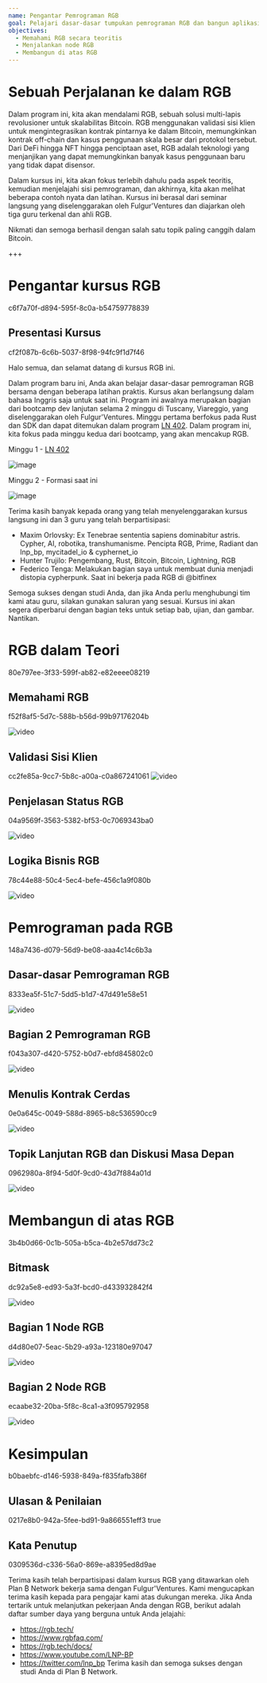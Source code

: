 ```yaml
---
name: Pengantar Pemrograman RGB
goal: Pelajari dasar-dasar tumpukan pemrograman RGB dan bangun aplikasi RGB pertama Anda
objectives:
  - Memahami RGB secara teoritis
  - Menjalankan node RGB
  - Membangun di atas RGB
---
```


# Sebuah Perjalanan ke dalam RGB

Dalam program ini, kita akan mendalami RGB, sebuah solusi multi-lapis revolusioner untuk skalabilitas Bitcoin. RGB menggunakan validasi sisi klien untuk mengintegrasikan kontrak pintarnya ke dalam Bitcoin, memungkinkan kontrak off-chain dan kasus penggunaan skala besar dari protokol tersebut. Dari DeFi hingga NFT hingga penciptaan aset, RGB adalah teknologi yang menjanjikan yang dapat memungkinkan banyak kasus penggunaan baru yang tidak dapat disensor.

Dalam kursus ini, kita akan fokus terlebih dahulu pada aspek teoritis, kemudian menjelajahi sisi pemrograman, dan akhirnya, kita akan melihat beberapa contoh nyata dan latihan. Kursus ini berasal dari seminar langsung yang diselenggarakan oleh Fulgur'Ventures dan diajarkan oleh tiga guru terkenal dan ahli RGB.

Nikmati dan semoga berhasil dengan salah satu topik paling canggih dalam Bitcoin.

+++

# Pengantar kursus RGB
<partId>c6f7a70f-d894-595f-8c0a-b54759778839</partId>

## Presentasi Kursus
<chapterId>cf2f087b-6c6b-5037-8f98-94fc9f1d7f46</chapterId>

Halo semua, dan selamat datang di kursus RGB ini.

Dalam program baru ini, Anda akan belajar dasar-dasar pemrograman RGB bersama dengan beberapa latihan praktis. Kursus akan berlangsung dalam bahasa Inggris saja untuk saat ini. Program ini awalnya merupakan bagian dari bootcamp dev lanjutan selama 2 minggu di Tuscany, Viareggio, yang diselenggarakan oleh Fulgur'Ventures. Minggu pertama berfokus pada Rust dan SDK dan dapat ditemukan dalam program [LN 402](https://planb.network/courses/ln402). Dalam program ini, kita fokus pada minggu kedua dari bootcamp, yang akan mencakup RGB.

Minggu 1 - [LN 402](https://planb.network/courses/ln402)

![image](assets/image/1.webp)

Minggu 2 - Formasi saat ini

![image](assets/image/2.webp)

Terima kasih banyak kepada orang yang telah menyelenggarakan kursus langsung ini dan 3 guru yang telah berpartisipasi:

- Maxim Orlovsky: Ex Tenebrae sententia sapiens dominabitur astris. Cypher, AI, robotika, transhumanisme. Pencipta RGB, Prime, Radiant dan lnp_bp, mycitadel_io & cyphernet_io
- Hunter Trujilo: Pengembang, Rust, Bitcoin, Bitcoin, Lightning, RGB
- Federico Tenga: Melakukan bagian saya untuk membuat dunia menjadi distopia cypherpunk. Saat ini bekerja pada RGB di @bitfinex

Semoga sukses dengan studi Anda, dan jika Anda perlu menghubungi tim kami atau guru, silakan gunakan saluran yang sesuai. Kursus ini akan segera diperbarui dengan bagian teks untuk setiap bab, ujian, dan gambar. Nantikan.

# RGB dalam Teori
<partId>80e797ee-3f33-599f-ab82-e82eeee08219</partId>

## Memahami RGB
<chapterId>f52f8af5-5d7c-588b-b56d-99b97176204b</chapterId>

![video](https://youtu.be/AF2XbifPGXM)

## Validasi Sisi Klien
<chapterId>cc2fe85a-9cc7-5b8c-a00a-c0a867241061</chapterId>
![video](https://youtu.be/FS6PDprWl5Q)
## Penjelasan Status RGB
<chapterId>04a9569f-3563-5382-bf53-0c7069343ba0</chapterId>

![video](https://youtu.be/tmAVdyXGmj4)

## Logika Bisnis RGB
<chapterId>78c44e88-50c4-5ec4-befe-456c1a9f080b</chapterId>

![video](https://youtu.be/lUTjeuM0oTA)

# Pemrograman pada RGB
<partId>148a7436-d079-56d9-be08-aaa4c14c6b3a</partId>

## Dasar-dasar Pemrograman RGB
<chapterId>8333ea5f-51c7-5dd5-b1d7-47d491e58e51</chapterId>

![video](https://youtu.be/Uo1UoxiImsI)

## Bagian 2 Pemrograman RGB
<chapterId>f043a307-d420-5752-b0d7-ebfd845802c0</chapterId>

![video](https://youtu.be/sVoKIi-1XbY)

## Menulis Kontrak Cerdas
<chapterId>0e0a645c-0049-588d-8965-b8c536590cc9</chapterId>

![video](https://youtu.be/GRwS-NvWF3I)

## Topik Lanjutan RGB dan Diskusi Masa Depan
<chapterId>0962980a-8f94-5d0f-9cd0-43d7f884a01d</chapterId>

![video](https://youtu.be/mqCupTlDbA0)

# Membangun di atas RGB
<partId>3b4b0d66-0c1b-505a-b5ca-4b2e57dd73c2</partId>

## Bitmask
<chapterId>dc92a5e8-ed93-5a3f-bcd0-d433932842f4</chapterId>

![video](https://youtu.be/nbUtV8GOR_U)

## Bagian 1 Node RGB
<chapterId>d4d80e07-5eac-5b29-a93a-123180e97047</chapterId>

![video](https://youtu.be/5iAhsgCSL3U)

## Bagian 2 Node RGB
<chapterId>ecaabe32-20ba-5f8c-8ca1-a3f095792958</chapterId>

![video](https://youtu.be/piQQH4Q2nr0)

# Kesimpulan
<partId>b0baebfc-d146-5938-849a-f835fafb386f</partId>



## Ulasan & Penilaian
<chapterId>0217e8b0-942a-5fee-bd91-9a866551eff3</chapterId>
<isCourseReview>true</isCourseReview>

## Kata Penutup
<chapterId>0309536d-c336-56a0-869e-a8395ed8d9ae</chapterId>

Terima kasih telah berpartisipasi dalam kursus RGB yang ditawarkan oleh Plan ₿ Network bekerja sama dengan Fulgur'Ventures. Kami mengucapkan terima kasih kepada para pengajar kami atas dukungan mereka. Jika Anda tertarik untuk melanjutkan pekerjaan Anda dengan RGB, berikut adalah daftar sumber daya yang berguna untuk Anda jelajahi:

- https://rgb.tech/
- https://www.rgbfaq.com/
- https://rgb.tech/docs/
- https://www.youtube.com/LNP-BP
- https://twitter.com/lnp_bp
Terima kasih dan semoga sukses dengan studi Anda di Plan ₿ Network.

